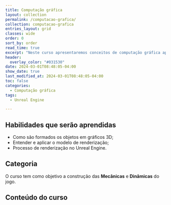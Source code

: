 ```yaml
---
title: Computação gráfica
layout: collection
permalink: /computacao-grafica/
collection: computacao-grafica
entries_layout: grid
classes: wide
order: 0
sort_by: order
read_time: true
excerpt: "Neste curso apresentaremos conceitos de computação gráfica aplicados na prática usando o Unreal Engine e o Autodesk Maya."
header:
  overlay_color: "#031530"
date: 2024-03-01T08:48:05-04:00
show_date: true
last_modified_at: 2024-03-01T08:48:05-04:00
toc: false
categories:
  - Computação gráfica
tags:
  - Unreal Engine

---
```


## Habilidades que serão aprendidas

- Como são formados os objetos em gráficos 3D;
- Entender e aplicar o modelo de renderização;
- Processo de renderização no Unreal Engine.

## Categoria

O curso tem como objetivo a construção das **Mecânicas** e **Dinâmicas** do jogo.

## Conteúdo do curso
